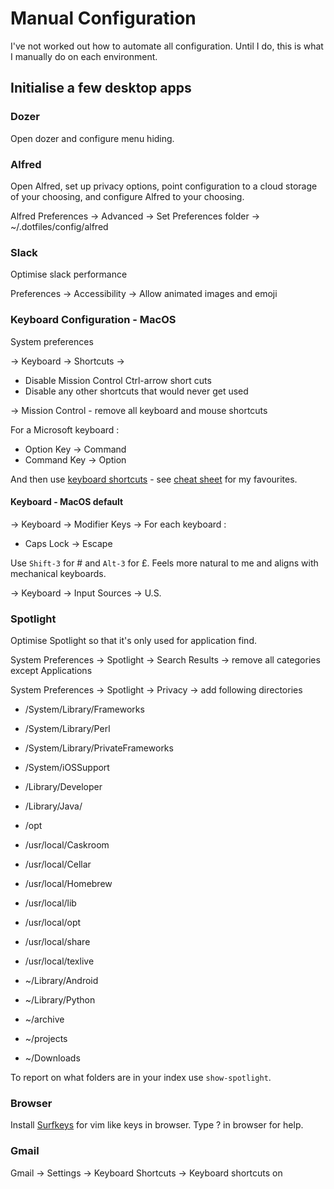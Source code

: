 # Manual Configuration

I've not worked out how to automate all configuration. Until I do, this is what
I manually do on each environment.

## Initialise a few desktop apps

### Dozer

Open dozer and configure menu hiding.

### Alfred

Open Alfred, set up privacy options, point configuration to a cloud storage of
your choosing, and configure Alfred to your choosing.

Alfred Preferences -> Advanced -> Set Preferences folder ->
~/.dotfiles/config/alfred

### Slack

Optimise slack performance

Preferences -> Accessibility -> Allow animated images and emoji

### Keyboard Configuration - MacOS

System preferences

-> Keyboard -> Shortcuts ->

- Disable Mission Control Ctrl-arrow short cuts
- Disable any other shortcuts that would never get used

-> Mission Control - remove all keyboard and mouse shortcuts

For a Microsoft keyboard :

- Option Key -> Command
- Command Key -> Option

And then use [keyboard shortcuts](https://support.google.com/mail/answer/6594) -
see [cheat sheet](./docs/cheats/) for my favourites.

#### Keyboard - MacOS default

-> Keyboard -> Modifier Keys -> For each keyboard :

- Caps Lock -> Escape

Use `Shift-3` for # and `Alt-3` for £. Feels more natural to me and aligns with
mechanical keyboards.

-> Keyboard -> Input Sources -> U.S.

### Spotlight

Optimise Spotlight so that it's only used for application find.

System Preferences -> Spotlight -> Search Results -> remove all categories
except Applications

System Preferences -> Spotlight -> Privacy -> add following directories

- /System/Library/Frameworks
- /System/Library/Perl
- /System/Library/PrivateFrameworks
- /System/iOSSupport
- /Library/Developer
- /Library/Java/
- /opt
- /usr/local/Caskroom
- /usr/local/Cellar
- /usr/local/Homebrew
- /usr/local/lib
- /usr/local/opt
- /usr/local/share
- /usr/local/texlive

- ~/Library/Android
- ~/Library/Python

- ~/archive
- ~/projects
- ~/Downloads

To report on what folders are in your index use `show-spotlight`.

### Browser

Install
[Surfkeys](https://chrome.google.com/webstore/detail/surfingkeys/gfbliohnnapiefjpjlpjnehglfpaknnc)
for vim like keys in browser. Type ? in browser for help.

### Gmail

Gmail -> Settings -> Keyboard Shortcuts -> Keyboard shortcuts on
